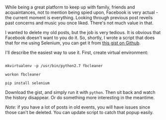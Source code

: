 <!--
.. description: Deleting your old posts, you know they are really outdated.
.. tags: facebook, selenium, python
.. date: 2014/05/08 21:26:50
.. title: Clean your Facebook wall
.. slug: clean-your-facebook-wall
-->

While being a great platform to keep up with family, friends and acquaintances, not to mention being spied upon, Facebook is very actual - the current moment is everything. Looking through previous post reveils past concerns and music you once liked. There's not much value in that.

I wanted to delete my old posts, but the job is very tedious. It is obvious that Facebook doesn't want to you do it. So, shortly, I wrote a script that does that for me using Selenium, you can get it from [this gist on Github](https://gist.github.com/kotnik/7738fccd6f8dbfa966fc).

I'll describe the easiest way to use it. First, create virtual environment:

<code>
mkvirtualenv -p /usr/bin/python2.7 fbcleaner<br>
workon fbcleaner<br>
pip install selenium
</code>

Download the gist, and simply run it with `python`. Then sit back and watch the history disappear. Or do something more interesting in the meantime.

_Note:_ if you have a lot of posts in old events, you will have issues since those can't be deleted. You can update script to catch that popup easily.
